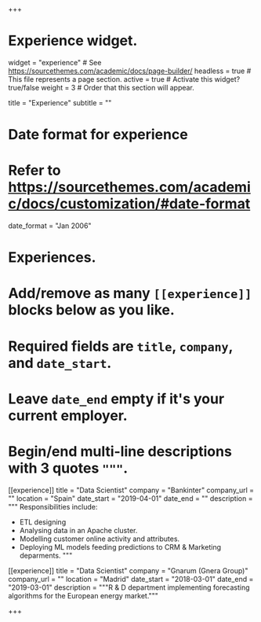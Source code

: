 +++
# Experience widget.
widget = "experience"  # See https://sourcethemes.com/academic/docs/page-builder/
headless = true  # This file represents a page section.
active = true  # Activate this widget? true/false
weight = 3  # Order that this section will appear.

title = "Experience"
subtitle = ""

# Date format for experience
#   Refer to https://sourcethemes.com/academic/docs/customization/#date-format
date_format = "Jan 2006"

# Experiences.
#   Add/remove as many `[[experience]]` blocks below as you like.
#   Required fields are `title`, `company`, and `date_start`.
#   Leave `date_end` empty if it's your current employer.
#   Begin/end multi-line descriptions with 3 quotes `"""`.
[[experience]]
  title = "Data Scientist"
  company = "Bankinter"
  company_url = ""
  location = "Spain"
  date_start = "2019-04-01"
  date_end = ""
  description = """
  Responsibilities include:
  
  * ETL designing
  * Analysing data in an Apache cluster.
  * Modelling customer online activity and attributes.
  * Deploying ML models feeding predictions to CRM & Marketing deparments.
  """

[[experience]]
  title = "Data Scientist"
  company = "Gnarum (Gnera Group)"
  company_url = ""
  location = "Madrid"
  date_start = "2018-03-01"
  date_end = "2019-03-01"
  description = """R & D department implementing forecasting algorithms for the European energy market."""

+++
